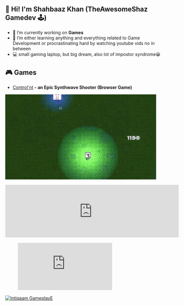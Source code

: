 ##  👋 Hi! I'm Shahbaaz Khan (TheAwesomeShaz Gamedev 🕹)


- 🔭 I’m currently working on <b>Games</b> 
- 🌱 I’m either learning anything and everything related to Game Development or procrastinating hard by watching youtube vids no in between
- 💻 small gaming laptop, but big dream, also lot of impostor syndrome😀

<!--
**ShahbaazKhan-TheAwesomeShaz/ShahbaazKhan-TheAwesomeShaz** is a ✨ _special_ ✨ repository because its `README.md` (this file) appears on your GitHub profile.

-->

## 🎮 Games
- [Control'nt](https://theawesomeshaz.itch.io/control-nt) <b>- an Epic Synthwave Shooter (Browser Game)</b>
<p align="left"><img src="https://github.com/ShahbaazKhan-TheAwesomeShaz/ShahbaazKhan-TheAwesomeShaz/blob/master/Control'nt%20GIF.gif" alt="cool GIF"></p>

<iframe frameborder="0" src="https://itch.io/embed/1011074?bg_color=c783fe&amp;fg_color=ffffff&amp;link_color=ffb55a&amp;border_color=ffffff" width="552" height="167"><a href="https://theawesomeshaz.itch.io/intiqaam">Intiqaam by TheAwesomeShaz</a></iframe>

<!-- blank line -->
<figure class="video_container">
  <iframe src="https://www.youtube.com/embed/2fK3WPo2xf0" frameborder="0" allowfullscreen="true"> </iframe>
</figure>
<!-- blank line -->


[![Intiqaam GameplayE](https://img.youtube.com/vi/2fK3WPo2xf0&ab_channel=TheAwesomeShaz/0.jpg)](https://www.youtube.com/watch?v=2fK3WPo2xf0&ab_channel=TheAwesomeShaz)







